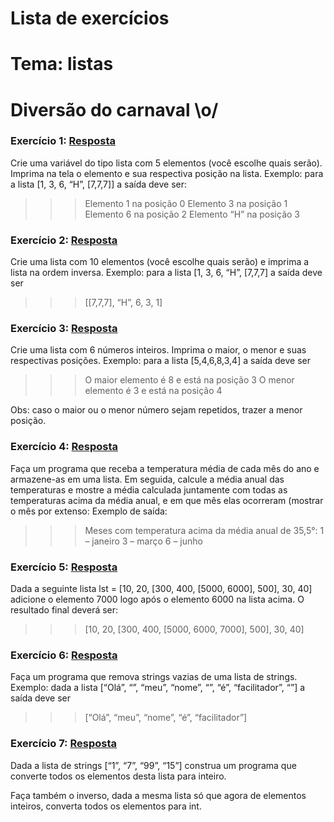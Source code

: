 # Lista de exercícios
# Tema: listas
# Diversão do carnaval \o/

### Exercício 1: [Resposta](https://github.com/YuriAoyamaSE/codigo_s/blob/main/lista_de_exercicios/carnaval02/listas01.py)

Crie uma variável do tipo lista com 5 elementos (você escolhe quais serão). Imprima na tela o elemento e sua respectiva posição na lista. Exemplo: para a lista [1, 3, 6, “H”, [7,7,7]] a saída deve ser:
>>> Elemento 1 na posição 0
>>> Elemento 3 na posição 1
>>> Elemento 6 na posição 2
>>> Elemento “H” na posição 3


### Exercício 2: [Resposta](https://github.com/YuriAoyamaSE/codigo_s/blob/main/lista_de_exercicios/carnaval02/listas02.py)

Crie uma lista com 10 elementos (você escolhe quais serão) e imprima a lista na ordem inversa. Exemplo: para a lista [1, 3, 6, “H”, [7,7,7] a saída deve ser
>>> [[7,7,7], “H”, 6, 3, 1]


### Exercício 3: [Resposta](https://github.com/YuriAoyamaSE/codigo_s/blob/main/lista_de_exercicios/carnaval02/listas03.py)

Crie uma lista com 6 números inteiros. Imprima o maior, o menor e suas respectivas posições. Exemplo: para a lista [5,4,6,8,3,4] a saída deve ser
>>> O maior elemento é 8 e está na posição 3
>>> O menor elemento é 3 e está na posição 4

Obs: caso o maior ou o menor número sejam repetidos, trazer a menor posição.


### Exercício 4: [Resposta](https://github.com/YuriAoyamaSE/codigo_s/blob/main/lista_de_exercicios/carnaval02/listas04.py)

Faça um programa que receba a temperatura média de cada mês do ano e armazene-as em uma lista. Em seguida, calcule a média anual das temperaturas e mostre a média calculada juntamente com todas as temperaturas acima da média anual, e em que mês elas ocorreram (mostrar o mês por extenso: Exemplo de saída:
>>> Meses com temperatura acima da média anual de 35,5°:
>>> 1 – janeiro
>>> 3 – março
>>> 6 – junho


### Exercício 5: [Resposta](https://github.com/YuriAoyamaSE/codigo_s/blob/main/lista_de_exercicios/carnaval02/listas05.py)

Dada a seguinte lista lst = [10, 20, [300, 400, [5000, 6000], 500], 30, 40] adicione o elemento 7000 logo após o elemento 6000 na lista acima. O resultado final deverá ser:
>>> [10, 20, [300, 400, [5000, 6000, 7000], 500], 30, 40]


### Exercício 6: [Resposta](https://github.com/YuriAoyamaSE/codigo_s/blob/main/lista_de_exercicios/carnaval02/listas06.py)

Faça um programa que remova strings vazias de uma lista de strings. Exemplo: dada a lista [“Olá”, “”, “meu”, “nome”, “”, “é”, “facilitador”, “”] a saída deve ser
>>> [“Olá”, “meu”, “nome”, “é”, “facilitador”]


### Exercício 7: [Resposta](https://github.com/YuriAoyamaSE/codigo_s/blob/main/lista_de_exercicios/carnaval02/listas07.py)

Dada a lista de strings [“1”, “7”, “99”, “15”] construa um programa que converte todos os elementos desta lista para inteiro.

Faça também o inverso, dada a mesma lista só que agora de elementos inteiros, converta todos os elementos para int.
